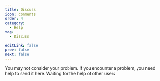 ```yaml
---
title: Discuss
icon: comments
order: 4
category:
  - Help
tag:
  - Discuss

editLink: false
prev: false
next: false
---
```


You may not consider your problem. If you encounter a problem, you need help to send it here. Waiting for the help of other users